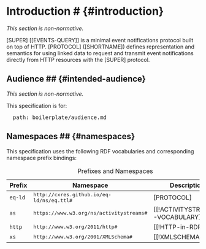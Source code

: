 # Introduction # {#introduction}

*This section is non-normative.*

[SUPER] [[EVENTS-QUERY]] is a minimal event notifications protocol built on top of HTTP. [PROTOCOL] ([SHORTNAME]) defines representation and semantics for using linked data to request and transmit event notifications directly from HTTP resources with the [SUPER] protocol.

## Audience ## {#intended-audience}

*This section is non-normative.*

This specification is for:

<pre class="include">
  path: boilerplate/audience.md
</pre>

## Namespaces ## {#namespaces}

This specification uses the following RDF vocabularies and corresponding namespace prefix bindings:

<table class="auto">
  <caption> Prefixes and Namespaces
  <thead>
    <tr>
      <th> Prefix
      <th> Namespace
      <th> Description
  <tbody>
    <tr>
      <td> <code>eq-ld</code>
      <td> <samp>http://cxres.github.io/eq-ld/ns/eq.ttl#</samp>
      <td> [PROTOCOL]
    <tr>
      <td> <code>as</code>
      <td> <samp>https://www.w3.org/ns/activitystreams#</samp>
      <td> [[!ACTIVITYSTREAMS-VOCABULARY]]
    <tr>
      <td> <code>http</code>
      <td> <samp>http://www.w3.org/2011/http#</samp>
      <td> [[!HTTP-in-RDF10]]
    <tr>
      <td> <code>xs</code>
      <td> <samp>http://www.w3.org/2001/XMLSchema#</samp>
      <td> [[!XMLSCHEMA11-1]]
</table>

